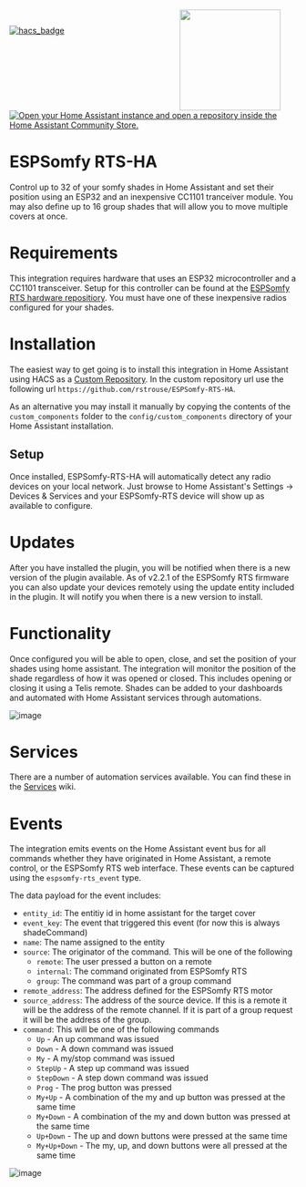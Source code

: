 <image src="https://user-images.githubusercontent.com/47839015/218900217-81f88955-67b8-4ed8-8e97-271de66c555e.png" align="right" style="margin-top:-2em;width:177px;margin-right:2em;display:inline-block;float:right;"></image>

[![hacs_badge](https://img.shields.io/badge/HACS-Custom-41BDF5.svg?style=for-the-badge)](https://github.com/hacs/integration) 

[![Open your Home Assistant instance and open a repository inside the Home Assistant Community Store.](https://my.home-assistant.io/badges/hacs_repository.svg)](https://my.home-assistant.io/redirect/hacs_repository/?owner=rstrouse&repository=espsomfy-rts-ha)


# ESPSomfy RTS-HA 
Control up to 32 of your somfy shades in Home Assistant and set their position using an ESP32 and an inexpensive CC1101 tranceiver module.  You may also define up to 16 group shades that will allow you to move multiple covers at once.

# Requirements
This integration requires hardware that uses an ESP32 microcontroller and a CC1101 transceiver.  Setup for this controller can be found at the [ESPSomfy RTS hardware repositiory](https://github.com/rstrouse/ESPSomfy-RTS).  You must have one of these inexpensive radios configured for your shades.

# Installation
The easiest way to get going is to install this integration in Home Assistant using HACS as a [Custom Repository](https://hacs.xyz/docs/faq/custom_repositories/).  In the custom repository url use the following url `https://github.com/rstrouse/ESPSomfy-RTS-HA`.  

As an alternative you may install it manually by copying the contents of the `custom_components` folder to the `config/custom_components` directory of your Home Assistant installation.

## Setup
Once installed, ESPSomfy-RTS-HA will automatically detect any radio devices on your local network. Just browse to Home Assistant's Settings &rarr; Devices & Services and your ESPSomfy-RTS device will show up as available to configure.

# Updates
After you have installed the plugin, you will be notified when there is a new version of the plugin available.  As of v2.2.1 of the ESPSomfy RTS firmware you can also update your devices remotely using the update entity included in the plugin.  It will notify you when there is a new version to install.

# Functionality
Once configured you will be able to open, close, and set the position of your shades using home assistant.  The integration will monitor the position of the shade regardless of how it was opened or closed.  This includes opening or closing it using a Telis remote.  Shades can be added to your dashboards and automated with Home Assistant services through automations.

![image](https://user-images.githubusercontent.com/47839015/213933858-95042e9e-0874-4e58-8123-87146439a20e.png)

# Services
There are a number of automation services available.  You can find these in the [Services](https://github.com/rstrouse/ESPSomfy-RTS-HA/wiki/Services) wiki.

# Events
The integration emits events on the Home Assistant event bus for all commands whether they have originated in Home Assistant, a remote control, or the ESPSomfy RTS web interface.  These events can be captured using the `espsomfy-rts_event` type.

The data payload for the event includes:
* `entity_id`: The entitiy id in home assistant for the target cover
* `event_key`: The event that triggered this event (for now this is always shadeCommand)
* `name`: The name assigned to the entity
* `source`: The originator of the command.  This will be one of the following
  * `remote`: The user pressed a button on a remote
  * `internal`: The command originated from ESPSomfy RTS
  * `group`: The command was part of a group command
* `remote_address`: The address defined for the ESPSomfy RTS motor
* `source_address`: The address of the source device.  If this is a remote it will be the address of the remote channel.  If it is part of a group request it will be the address of the group.
* `command`: This will be one of the following commands
  * `Up` - An up command was issued
  * `Down` - A down command was issued
  * `My` - A my/stop command was issued
  * `StepUp` - A step up command was issued
  * `StepDown` - A step down command was issued
  * `Prog` - The prog button was pressed
  * `My+Up` - A combination of the my and up button was pressed at the same time
  * `My+Down` - A combination of the my and down button was pressed at the same time
  * `Up+Down` - The up and down buttons were pressed at the same time
  * `My+Up+Down` - The my, up, and down buttons were all pressed at the same time
  

![image](https://github.com/rstrouse/ESPSomfy-RTS-HA/assets/47839015/2fbf4ad8-86b4-4d4e-ac8e-ce04ba4adeeb)





